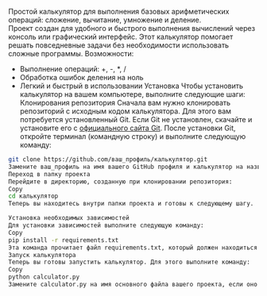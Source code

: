 Простой калькулятор для выполнения базовых арифметических операций: сложение, вычитание, умножение и деление.  
Проект создан для удобного и быстрого выполнения вычислений через консоль или графический интерфейс.
Этот калькулятор помогает решать повседневные задачи без необходимости использовать сложные программы.
Возможности:
- Выполнение операций: +, -, *, /
- Обработка ошибок деления на ноль
- Легкий и быстрый в использовании
Установка
Чтобы установить калькулятор на вашем компьютере, выполните следующие шаги:
Клонирования репозитория
Сначала вам нужно клонировать репозиторий с исходным кодом калькулятора. Для этого вам потребуется установленный Git. Если Git не установлен, скачайте и установите его с [официального сайта Git](https://git-scm.com/downloads).
После установки Git, откройте терминал (командную строку) и выполните следующую команду:
```bash
git clone https://github.com/ваш_профиль/калькулятор.git
Замените ваш_профиль на имя вашего GitHub профиля и калькулятор на название репозитория, если оно отличается. Эта команда создаст локальную копию репозитория на вашем компьютере в папке с именем калькулятор.
Переход в папку проекта
Перейдите в директорию, созданную при клонировании репозитория:
Copy
cd калькулятор
Теперь вы находитесь внутри папки проекта и готовы к следующему шагу.

Установка необходимых зависимостей
Для установки зависимостей выполните следующую команду:
Copy
pip install -r requirements.txt
Эта команда прочитает файл requirements.txt, который должен находиться в корневой папке проекта, и установит все необходимые библиотеки.
Запуск калькулятора
Теперь вы готовы запустить калькулятор. Для этого выполните команду:
Copy
python calculator.py
Замените calculator.py на имя основного файла вашего проекта, если оно отличается. 
